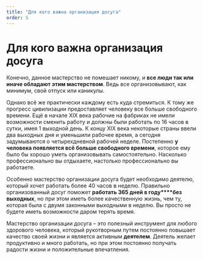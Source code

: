 ```yaml
---
title: "Для кого важна организация досуга"
order: 5
---
```


# Для кого важна организация досуга

Конечно, данное мастерство не помешает никому, и **все люди так или иначе обладают этим мастерством**. Ведь все организовывают, как минимум, свой отпуск или каникулы.

Однако всё же практически каждому есть куда стремиться. К тому же прогресс цивилизации предоставляет человеку все больше свободного времени. Ещё в начале ХIX века рабочие на фабриках не имели возможности сменить работу и должны были работать по 16 часов в сутки, имея 1 выходной день. К концу XIX века некоторые страны ввели два выходных дня и уменьшили рабочее время, а сегодня задумываются о четырехдневной рабочей неделе. Постепенно **у человека появляется всё больше свободного времени**, которое ему было бы хорошо уметь организовывать самостоятельно. Насколько профессионально вы отдыхаете, настолько профессионально вы работаете.

Особенно мастерство организации досуга будет необходимо деятелю, который хочет работать более 40 часов в неделю. Правильно организованный досуг поможет **работать 365 дней в году****без выходных**, но при этом иметь более качественную жизнь, чем ту, которая была с двумя законными выходными в неделю. Вы просто не будете иметь возможности даром терять время.

Мастерство организации досуга – это полезный инструмент для любого здорового человека, который рукотворным путем постоянно повышает качество своей жизни и является активным **деятелем**. Деятель желает продуктивно и много работать, но при этом постоянно получать радости жизни и положительные впечатления.